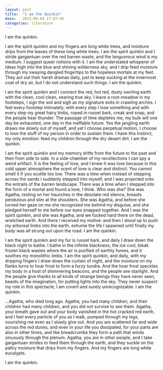 ```yaml
---
layout: post
title:  "I am the Quinkin"
date:   2015-09-04 17:07:46
categories: literature
---
```


<style>
.date {
  display: none;
}
</style>

I am the quinkin.

I am the spirit quinkin and my fingers are long white trees, and moisture drips from the leaves of these long white trees. I am the spirit quinkin and I stride gargantuan over the red barren waste, and the languorous wind is my medium. I suggest queer notions with it. I am the understated whisperer of ideas high into the blue and shining wilderness sky, and I drip feed moisture through my swaying dangled fingertips to the hopeless mortals at my feet. They act out their harsh dramas daily, just to keep sucking at the innermost coat of dry air, but I do not understand such things. I am the quinkin.

I am the spirit quinkin and I connect the red, hot red, dusty swirling earth with the clean, cool clean, searing true sky. I leave a root-meadow in my footsteps, I sign the soil and sigh as my signature exits in crawling arches.  I feel every footstep intimately; with every step I lose something and with every step my great hairy limbs, roped in russet bark, creak and snap, and the people hear thunder. The passage of time depletes me, my bulk will one day be exhausted, one day in the ineffable future. Yes the jangling earth draws me slowly out of myself, and yet I choose perpetual motion, I choose to lose the stuff of my person in order to sustain them. I have this instinct, my only emotion: feed my children through the dry desert dirt. I am the quinkin.

I am the spirit quinkin and my memory drifts from the future to the past and then from side to side. In a side-chamber of my recollections I can spy a weird artifact. It is the feeling of love, and I knew it was love because in this cold upper atmosphere the scent of love is clear and distinct. You cannot smell it if you scuttle too low. There was a time when instead of stepping across the sands I suddenly stepped into myself, and I was projected onto the entrails of the barren landscape. There was a time when I stepped into the form of a mortal and found a love, I think. Who was she? She was Agatha, resting on her haunches in the desolate red silence, breasts pendulous and slim at the shoulders. She was Agatha, and before she turned her gaze on me she recognized me behind my disguise, and she pledged herself to me before our eyes snapped together. And I was the spirit quinkin, and she was Agatha, and we fucked hard there on the dead, wretched earth. And there I received my motive: and then I stood up to push my arboreal limbs into the earth, exhume the life I spawned until finally my body was all strung out upon the road. I am the quinkin.

I am the spirit quinkin and my fur is russet bark, and daily I draw down the black night to bathe. I bathe in the infinite blackness, the ice cool, bleak frozen black wastes where the air is purified of earthly fumes, and it soothes my monolithic limbs. I am the spirit quinkin, and daily, with my dripping fingers I draw down the curtain of night, and the moisture on my flanks turns to hoar frost to form a furzy tundra. And the hoar frost speckles my body in a host of shimmering beacons, and the people see starlight. And the people give thanks to all kinds of strange beings they have never seen, beasts of the imagination, for putting lights into the sky. They never suspect my role in this spectacle; I am covert and surely unrecognizable. I am the quinkin.

…Agatha, who died long ago. Agatha, you had many children, and their children had many children, and you did not survive to see them. Agatha, your breath gave out and your body vanished in the hot cracked red earth, and I feel every particle of you as I walk, pumped through my legs, nourishing me even as I slowly give out. And you are scattered far and wide across the red dunes, and even in your life you dissipated, for your parts are also in other times, and like breadcrumbs they form a path that winds sinuously through the plenum. Agatha, you are in other people, and I take gargantuan strides to feed them through the earth, and they suckle on the paltry moisture that drips from my fingers. And my fingers are long white eucalypts.

I am the quinkin.
